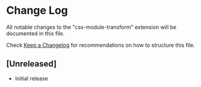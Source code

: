 # Change Log

All notable changes to the "css-module-transform" extension will be documented in this file.

Check [Keep a Changelog](http://keepachangelog.com/) for recommendations on how to structure this file.

## [Unreleased]

- Initial release